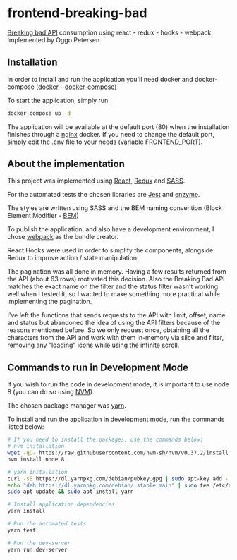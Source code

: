 # frontend-breaking-bad

[Breaking bad API](https://www.breakingbadapi.com/) consumption using react - redux - hooks - webpack.
Implemented by Oggo Petersen.

## Installation

In order to install and run the application you'll need docker and docker-compose ([docker](https://docs.docker.com/get-docker/) - [docker-compose](https://docs.docker.com/compose/install/))

To start the application, simply run

```bash
docker-compose up -d
```

The application will be available at the default port (80) when the installation finishes through a [nginx](https://www.nginx.com/) docker.
If you need to change the default port, simply edit the .env file to your needs (variable FRONTEND_PORT).

## About the implementation

This project was implemented using [React](https://pt-br.reactjs.org/), [Redux](https://react-redux.js.org/introduction/quick-start) and [SASS](https://sass-lang.com/documentation/syntax).

For the automated tests the chosen libraries are [Jest](https://jestjs.io/) and [enzyme](https://github.com/enzymejs/enzyme).

The styles are written using SASS and the BEM naming convention (Block Element Modifier - [BEM](http://getbem.com/))

To publish the application, and also have a development environment, I chose [webpack](https://webpack.js.org/) as the bundle creator.

React Hooks were used in order to simplify the components, alongside Redux to improve action / state manipulation.

The pagination was all done in memory. Having a few results returned from the API (about 63 rows) motivated this decision. Also the Breaking Bad API matches the exact name on the filter and the status filter wasn't working well when I tested it, so I wanted to make something more practical while implementing the pagination.

I've left the functions that sends requests to the API with limit, offset, name and status but abandoned the idea of using the API filters because of the reasons mentioned before. So we only request once, obtaining all the characters from the API and work with them in-memory via slice and filter, removing any "loading" icons while using the infinite scroll.

## Commands to run in Development Mode

If you wish to run the code in development mode, it is important to use node 8 (you can do so using [NVM](https://github.com/nvm-sh/nvm)).

The chosen package manager was [yarn](https://yarnpkg.com/).

To install and run the application in development mode, run the commands listed below:

```bash
# If you need to install the packages, use the commands below:
# nvm installation
wget -qO- https://raw.githubusercontent.com/nvm-sh/nvm/v0.37.2/install.sh | bash
nvm install node 8

# yarn installation
curl -sS https://dl.yarnpkg.com/debian/pubkey.gpg | sudo apt-key add -
echo "deb https://dl.yarnpkg.com/debian/ stable main" | sudo tee /etc/apt/sources.list.d/yarn.list
sudo apt update && sudo apt install yarn

# Install application dependencies
yarn install

# Run the automated tests
yarn test

# Run the dev-server
yarn run dev-server
```
